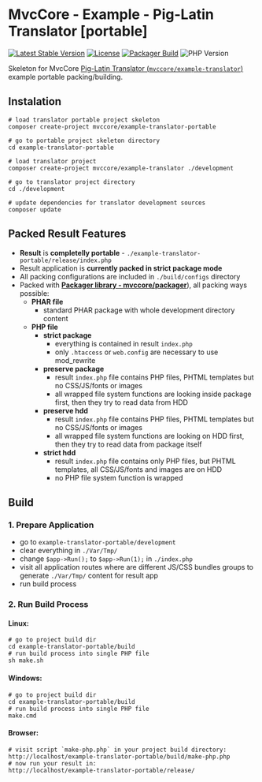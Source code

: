 # MvcCore - Example - Pig-Latin Translator [portable]

[![Latest Stable Version](https://img.shields.io/badge/Stable-v5.0.0-brightgreen.svg?style=plastic)](https://github.com/mvccore/example-translator-portable/releases)
[![License](https://img.shields.io/badge/Licence-BSD-brightgreen.svg?style=plastic)](https://github.com/mvccore/example-translator-portable/blob/master/LICENCE.md)
[![Packager Build](https://img.shields.io/badge/Packager%20Build-passing-brightgreen.svg?style=plastic)](https://github.com/mvccore/packager)
![PHP Version](https://img.shields.io/badge/PHP->=5.4-brightgreen.svg?style=plastic)

Skeleton for MvcCore [Pig-Latin Translator (`mvccore/example-translator`)](https://github.com/mvccore/example-translator) example portable packing/building.

## Instalation
```shell
# load translator portable project skeleton
composer create-project mvccore/example-translator-portable

# go to portable project skeleton directory
cd example-translator-portable

# load translator project
composer create-project mvccore/example-translator ./development

# go to translator project directory
cd ./development

# update dependencies for translator development sources
composer update
```

## Packed Result Features

- **Result** is **completelly portable** - `./example-translator-portable/release/index.php`
- Result application is **currently packed in strict package mode**
- All packing configurations are included in `./build/configs` directory
- Packed with [**Packager library - mvccore/packager**](https://github.com/mvccore/packager)), all packing ways possible:
  - **PHAR file**
    - standard PHAR package with whole development directory content
  - **PHP file**
    - **strict package**
      - everything is contained in result `index.php`
      - only `.htaccess` or `web.config` are necessary to use mod_rewrite
    - **preserve package**
      - result `index.php` file contains PHP files, 
        PHTML templates but no CSS/JS/fonts or images
      - all wrapped file system functions are looking inside 
        package first, then they try to read data from HDD
    - **preserve hdd**
      - result `index.php` file contains PHP files, 
        PHTML templates but no CSS/JS/fonts or images
      - all wrapped file system functions are looking on HDD first, 
        then they try to read data from package itself
    - **strict hdd**
      - result `index.php` file contains only PHP files, 
        but PHTML templates, all CSS/JS/fonts and images are on HDD
      - no PHP file system function is wrapped

## Build

### 1. Prepare Application
- go to `example-translator-portable/development`
- clear everything in `./Var/Tmp/`
- change `$app->Run();` to `$app->Run(1);` in `./index.php`
- visit all application routes where are different JS/CSS bundles 
  groups to generate `./Var/Tmp/` content for result app
- run build process

### 2. Run Build Process

#### Linux:
```shell
# go to project build dir
cd example-translator-portable/build
# run build process into single PHP file
sh make.sh
```

#### Windows:
```shell
# go to project build dir
cd example-translator-portable/build
# run build process into single PHP file
make.cmd
```

#### Browser:
```shell
# visit script `make-php.php` in your project build directory:
http://localhost/example-translator-portable/build/make-php.php
# now run your result in:
http://localhost/example-translator-portable/release/
```
